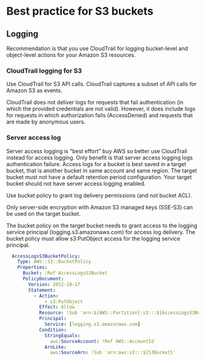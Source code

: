 # Best practice for S3 buckets

## Logging
Recommendation is that you use CloudTrail for logging bucket-level and object-level actions for your Amazon S3 resources.

### CloudTrail logging for S3
Use CloudTrail for S3 API calls. CloudTrail captures a subset of API calls for Amazon S3 as events.

CloudTrail does not deliver logs for requests that fail authentication (in which the provided credentials are not valid). 
However, it does include logs for requests in which authorization fails (AccessDenied) and requests that are made by anonymous users.


### Server access log
Server access logging is "best effort" buy AWS so better use CloudTrail instead for access logging. Only benefit is that server access logging logs authentication failure.
Access logs for a bucket is best saved in a target bucket, that is another bucket in same account and same region. 
The target bucket must not have a default retention period configuration. Your target bucket should not have server access logging enabled.

Use bucket policy to grant log delivery permissions (and not bucket ACL).

Only server-side encryption with Amazon S3 managed keys (SSE-S3) can be used on the target bucket.

The bucket policy on the target bucket needs to grant access to the logging service principal (logging.s3.amazonaws.com) for access log delivery.
The bucket policy must allow s3:PutObject access for the logging service principal.

```yaml
  AccessLogsS3BucketPolicy:
    Type: AWS::S3::BucketPolicy
    Properties:
      Bucket: !Ref AccessLogsS3Bucket
      PolicyDocument:
        Version: 2012-10-17
        Statement:
          - Action:
              - s3:PutObject
            Effect: Allow
            Resource: !Sub 'arn:${AWS::Partition}:s3:::${AccessLogsS3Bucket}/AWSLogs/*'
            Principal:
              Service: [logging.s3.amazonaws.com]
            Condition:
              StringEquals:
                aws:SourceAccount: !Ref AWS::AccountId
              ArnLike:
                aws:SourceArn: !Sub 'arn:aws:s3:::${S3Bucket}'

```

